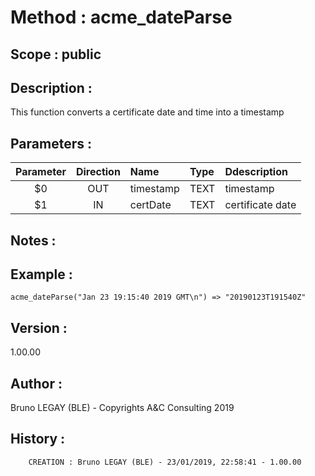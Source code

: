 ﻿# **Method :** acme_dateParse## **Scope :** public## **Description :** This function converts a certificate date and time into a timestamp## **Parameters :** | Parameter | Direction | Name | Type | Ddescription | |:----:|:----:|:----|:----|:----| | $0 | OUT | timestamp | TEXT | timestamp | | $1 | IN | certDate | TEXT | certificate date | ## **Notes :** ## **Example :** ```acme_dateParse("Jan 23 19:15:40 2019 GMT\n") => "20190123T191540Z"```## **Version :** 1.00.00## **Author :** Bruno LEGAY (BLE) - Copyrights A&C Consulting 2019## **History :**          CREATION : Bruno LEGAY (BLE) - 23/01/2019, 22:58:41 - 1.00.00